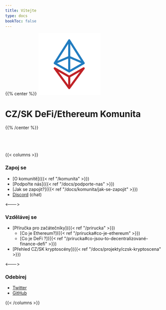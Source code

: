 ```yaml
---
title: Vítejte
type: docs
bookToc: false
---
```


{{% center %}}
<img src="/img/logo.png" height="200" />

# CZ/SK DeFi/Ethereum Komunita
{{% /center %}}

<div style="margin-top: 5em;"></div>

{{< columns >}}

### Zapoj se

* [O komunitě]({{< ref "/komunita" >}})
* [Podpořte nás]({{< ref "/docs/podporte-nas" >}})
* [Jak se zapojit?]({{< ref "/docs/komunita/jak-se-zapojit" >}})
* [Discord](https://discord.gg/FpxwbnM) (chat)

<--->

### Vzdělávej se

* [Příručka pro začátečníky]({{< ref "/prirucka" >}})
  * [Co je Ethereum?]({{< ref "/prirucka#co-je-ethereum" >}})
  * [Co je DeFi ?]({{< ref "/prirucka#co-jsou-to-decentralizované-finance-defi" >}})
* [Přehled CZ/SK kryptoscény]({{< ref "/docs/projekty/czsk-kryptoscena" >}})

<--->

### Odebírej

* [Twitter](https://twitter.com/gweicz)
* [GitHub](https://github.com/gweicz)


{{< /columns >}}

<div style="margin-top: 5em;"></div>

